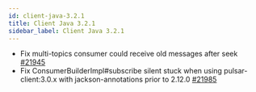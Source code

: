 ```yaml
---
id: client-java-3.2.1
title: Client Java 3.2.1
sidebar_label: Client Java 3.2.1
---
```


- Fix multi-topics consumer could receive old messages after seek [#21945](https://github.com/apache/pulsar/pull/21945)
- Fix ConsumerBuilderImpl#subscribe silent stuck when using pulsar-client:3.0.x with jackson-annotations prior to 2.12.0 [#21985](https://github.com/apache/pulsar/pull/21985)
